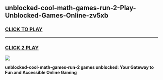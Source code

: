 
## unblocked-cool-math-games-run-2-Play-Unblocked-Games-Online-zv5xb
<h3>
<a href="https://premium76.site?title=unblocked-cool-math-games-run-2&ref=24A">CLICK TO PLAY</a></h3>
<hr>

<h3>
<a href="https://premium76.site?title=unblocked-cool-math-games-run-2&ref=24A">CLICK 2 PLAY</a>
  
</h3>

<a href="https://premium76.site?title=unblocked-cool-math-games-run-2&ref=24A"><img src="https://clearcache.store/games.png"></a>


**unblocked-cool-math-games-run-2 games unblocked: Your Gateway to Fun and Accessible Online Gaming**
